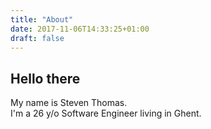 ```yaml
---
title: "About"
date: 2017-11-06T14:33:25+01:00
draft: false
---
```


Hello there
------------

My name is Steven Thomas.   
I'm a 26 y/o Software Engineer living in Ghent.